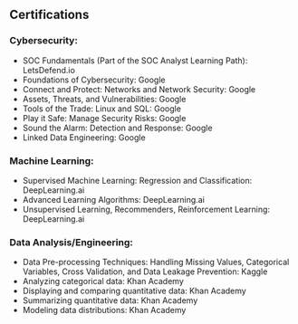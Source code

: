 ## Certifications

### Cybersecurity:
- SOC Fundamentals (Part of the SOC Analyst Learning Path): LetsDefend.io
- Foundations of Cybersecurity: Google
- Connect and Protect: Networks and Network Security: Google
- Assets, Threats, and Vulnerabilities: Google
- Tools of the Trade: Linux and SQL: Google
- Play it Safe: Manage Security Risks: Google
- Sound the Alarm: Detection and Response: Google
- Linked Data Engineering: Google

### Machine Learning:
- Supervised Machine Learning: Regression and Classification: DeepLearning.ai
- Advanced Learning Algorithms: DeepLearning.ai
- Unsupervised Learning, Recommenders, Reinforcement Learning: DeepLearning.ai

### Data Analysis/Engineering:
- Data Pre-processing Techniques: Handling Missing Values, Categorical Variables, Cross Validation, and Data Leakage Prevention: Kaggle
- Analyzing categorical data: Khan Academy
- Displaying and comparing quantitative data: Khan Academy
- Summarizing quantitative data: Khan Academy
- Modeling data distributions: Khan Academy
